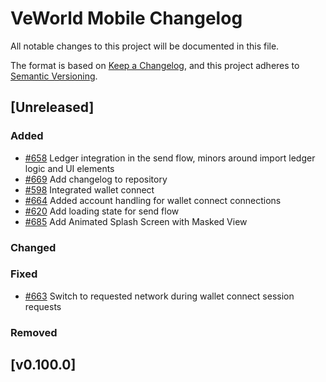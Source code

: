 # VeWorld Mobile Changelog
All notable changes to this project will be documented in this file.

The format is based on [Keep a Changelog](https://keepachangelog.com/en/1.0.0/),
and this project adheres to [Semantic Versioning](https://semver.org/spec/v2.0.0.html).

<!--

Use the following template to create a new Unreleased change log.
## [Unreleased]
### Added

### Changed

### Fixed

### Removed
-->

## [Unreleased]
### Added
- [#658](https://github.com/vechainfoundation/veworld-mobile/pull/658) Ledger integration in the send flow, minors around import ledger logic and UI elements
- [#669](https://github.com/vechainfoundation/veworld-mobile/pull/669) Add changelog to repository
- [#598](https://github.com/vechainfoundation/veworld-mobile/pull/598) Integrated wallet connect 
- [#664](https://github.com/vechainfoundation/veworld-mobile/pull/664) Added account handling for wallet connect connections
- [#620](https://github.com/vechainfoundation/veworld-mobile/pull/620) Add loading state for send flow
- [#685](https://github.com/vechainfoundation/veworld-mobile/issues/685) Add Animated Splash Screen with Masked View 

### Changed

### Fixed
- [#663](https://github.com/vechainfoundation/veworld-mobile/pull/663) Switch to requested network during wallet connect session requests

### Removed

## [v0.100.0]